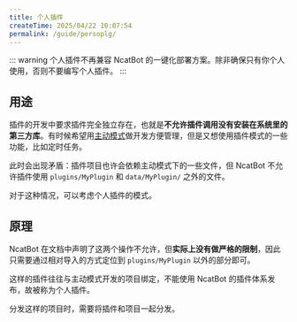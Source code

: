 ```yaml
---
title: 个人插件
createTime: 2025/04/22 10:07:54
permalink: /guide/persoplg/
---
```


::: warning
个人插件不再兼容 NcatBot 的一键化部署方案。除非确保只有你个人使用，否则不要编写个人插件。
:::

## 用途

插件的开发中要求插件完全独立存在，也就是**不允许插件调用没有安装在系统里的第三方库**。有时候希望用[主动模式](../1.%20快速开始/2.%20开发指南.md#主动模式)做开发方便管理，但是又想使用插件模式的一些功能，比如定时任务。

此时会出现矛盾：插件项目也许会依赖主动模式下的一些文件，但 NcatBot 不允许插件使用 `plugins/MyPlugin` 和 `data/MyPlugin/` 之外的文件。

对于这种情况，可以考虑个人插件的模式。

## 原理

NcatBot 在文档中声明了这两个操作不允许，但**实际上没有做严格的限制**，因此只需要通过相对导入的方式定位到 `plugins/MyPlugin` 以外的部分即可。

这样的插件往往与主动模式开发的项目绑定，不能使用 NcatBot 的插件体系发布，故被称为个人插件。

分发这样的项目时，需要将插件和项目一起分发。

